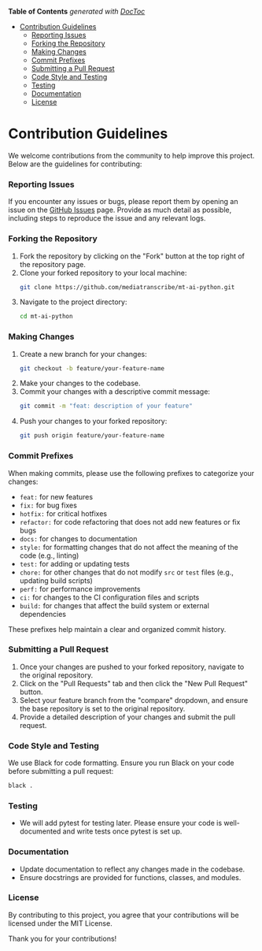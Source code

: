 <!-- START doctoc generated TOC please keep comment here to allow auto update -->
<!-- DON'T EDIT THIS SECTION, INSTEAD RE-RUN doctoc TO UPDATE -->
**Table of Contents**  *generated with [DocToc](https://github.com/thlorenz/doctoc)*

- [Contribution Guidelines](#contribution-guidelines)
    - [Reporting Issues](#reporting-issues)
    - [Forking the Repository](#forking-the-repository)
    - [Making Changes](#making-changes)
    - [Commit Prefixes](#commit-prefixes)
    - [Submitting a Pull Request](#submitting-a-pull-request)
    - [Code Style and Testing](#code-style-and-testing)
    - [Testing](#testing)
    - [Documentation](#documentation)
    - [License](#license)

<!-- END doctoc generated TOC please keep comment here to allow auto update -->

# Contribution Guidelines

We welcome contributions from the community to help improve this project. Below are the guidelines for contributing:

### Reporting Issues

If you encounter any issues or bugs, please report them by opening an issue on the [GitHub Issues](https://github.com/mediatranscribe/mt-ai-python/issues) page. Provide as much detail as possible, including steps to reproduce the issue and any relevant logs.

### Forking the Repository

1. Fork the repository by clicking on the "Fork" button at the top right of the repository page.
2. Clone your forked repository to your local machine:
    ```sh
    git clone https://github.com/mediatranscribe/mt-ai-python.git
    ```
3. Navigate to the project directory:
    ```sh
    cd mt-ai-python
    ```

### Making Changes

1. Create a new branch for your changes:
    ```sh
    git checkout -b feature/your-feature-name
    ```
2. Make your changes to the codebase.
3. Commit your changes with a descriptive commit message:
    ```sh
    git commit -m "feat: description of your feature"
    ```
4. Push your changes to your forked repository:
    ```sh
    git push origin feature/your-feature-name
    ```

### Commit Prefixes

When making commits, please use the following prefixes to categorize your changes:

- `feat:` for new features
- `fix:` for bug fixes
- `hotfix:` for critical hotfixes
- `refactor:` for code refactoring that does not add new features or fix bugs
- `docs:` for changes to documentation
- `style:` for formatting changes that do not affect the meaning of the code (e.g., linting)
- `test:` for adding or updating tests
- `chore:` for other changes that do not modify `src` or `test` files (e.g., updating build scripts)
- `perf:` for performance improvements
- `ci:` for changes to the CI configuration files and scripts
- `build:` for changes that affect the build system or external dependencies

These prefixes help maintain a clear and organized commit history.

### Submitting a Pull Request

1. Once your changes are pushed to your forked repository, navigate to the original repository.
2. Click on the "Pull Requests" tab and then click the "New Pull Request" button.
3. Select your feature branch from the "compare" dropdown, and ensure the base repository is set to the original repository.
4. Provide a detailed description of your changes and submit the pull request.

### Code Style and Testing
We use Black for code formatting. Ensure you run Black on your code before submitting a pull request:

```sh
black .
```

### Testing
- We will add pytest for testing later. Please ensure your code is well-documented and write tests once pytest is set up.
### Documentation

- Update documentation to reflect any changes made in the codebase.
- Ensure docstrings are provided for functions, classes, and modules.

### License

By contributing to this project, you agree that your contributions will be licensed under the MIT License.

Thank you for your contributions!